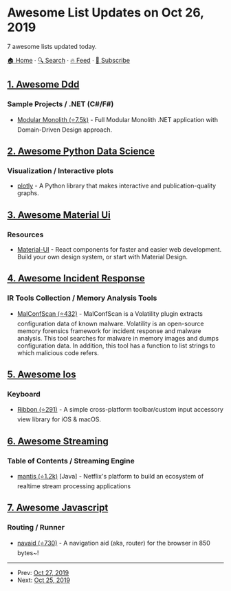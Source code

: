 # Awesome List Updates on Oct 26, 2019

7 awesome lists updated today.

[🏠 Home](/README.md) · [🔍 Search](https://test.trackawesomelist.com/search/) · [🔥 Feed](https://test.trackawesomelist.com/rss.xml) · [📮 Subscribe](https://trackawesomelist.us17.list-manage.com/subscribe?u=d2f0117aa829c83a63ec63c2f&id=36a103854c)



## [1. Awesome Ddd](/content/heynickc/awesome-ddd/README.md)

### Sample Projects / .NET (C#/F#)

*   [Modular Monolith (⭐7.5k)](https://github.com/kgrzybek/modular-monolith-with-ddd) - Full Modular Monolith .NET application with Domain-Driven Design approach.

## [2. Awesome Python Data Science](/content/krzjoa/awesome-python-data-science/README.md)

### Visualization / Interactive plots

*   [plotly](https://plot.ly/python/) - A Python library that makes interactive and publication-quality graphs.

## [3. Awesome Material Ui](/content/nadunindunil/awesome-material-ui/README.md)

### Resources

*   [Material-UI](https://material-ui.com/) - React components for faster and easier web development. Build your own design system, or start with Material Design.

## [4. Awesome Incident Response](/content/meirwah/awesome-incident-response/README.md)

### IR Tools Collection / Memory Analysis Tools

*   [MalConfScan (⭐432)](https://github.com/JPCERTCC/MalConfScan) - MalConfScan is a Volatility plugin extracts configuration data of known malware. Volatility is an open-source memory forensics framework for incident response and malware analysis. This tool searches for malware in memory images and dumps configuration data. In addition, this tool has a function to list strings to which malicious code refers.

## [5. Awesome Ios](/content/vsouza/awesome-ios/README.md)

### Keyboard

*   [Ribbon (⭐291)](https://github.com/chriszielinski/Ribbon) - A simple cross-platform toolbar/custom input accessory view library for iOS & macOS.

## [6. Awesome Streaming](/content/manuzhang/awesome-streaming/README.md)

### Table of Contents / Streaming Engine

*   [mantis (⭐1.2k)](https://github.com/Netflix/mantis) \[Java] - Netflix's platform to build an ecosystem of realtime stream processing applications

## [7. Awesome Javascript](/content/sorrycc/awesome-javascript/README.md)

### Routing / Runner

*   [navaid (⭐730)](https://github.com/lukeed/navaid) - A navigation aid (aka, router) for the browser in 850 bytes\~!

---

- Prev: [Oct 27, 2019](/content/2019/10/27/README.md)
- Next: [Oct 25, 2019](/content/2019/10/25/README.md)